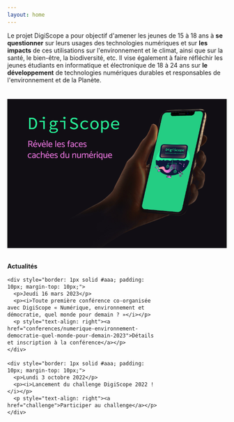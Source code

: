```yaml
---
layout: home
---
```


Le projet DigiScope a pour objectif d'amener les jeunes de 15 à 18 ans à **se questionner** sur leurs usages des technologies numériques et sur **les impacts** de ces utilisations sur l'environnement et le climat, ainsi que sur la santé, le bien-être, la biodiversité, etc. Il vise également à faire réfléchir les jeunes étudiants en informatique et électronique de 18 à 24 ans sur **le développement** de technologies numériques durables et responsables de l'environnement et de la Planète.

<div style="display: flex; flex-wrap: wrap; gap: 30px; margin: 35px 0 20px 0;">
  <div>
    <img src="images/digiscope-banner.png" alt="DigiScope banner" style="width: 550px" />
  </div>
  <div style="width: 350px;">
    <b>Actualités</b>

    <div style="border: 1px solid #aaa; padding: 10px; margin-top: 10px;">
      <p>Jeudi 16 mars 2023</p>
      <p><i>Toute première conférence co-organisée avec DigiScope « Numérique, environnement et démocratie, quel monde pour demain ? »</i></p>
      <p style="text-align: right"><a href="conferences/numerique-environnement-democratie-quel-monde-pour-demain-2023">Détails et inscription à la conférence</a></p>
    </div>

    <div style="border: 1px solid #aaa; padding: 10px; margin-top: 10px;">
      <p>Lundi 3 octobre 2022</p>
      <p><i>Lancement du challenge DigiScope 2022 !</i></p>
      <p style="text-align: right"><a href="challenge">Participer au challenge</a></p>
    </div>
  </div>
</div>

